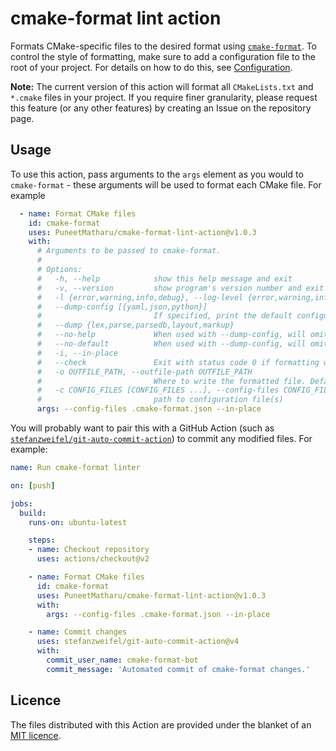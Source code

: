 # cmake-format lint action

Formats CMake-specific files to the desired format using [`cmake-format`](https://github.com/cheshirekow/cmake_format). To control the style of formatting, make sure to add a configuration file to the root of your project. For details on how to do this, see [Configuration](https://cmake-format.readthedocs.io/en/latest/configuration.html#configuration).

**Note:** The current version of this action will format all `CMakeLists.txt` and `*.cmake` files in your project. If you require finer granularity, please request this feature (or any other features) by creating an Issue on the repository page.

## Usage

To use this action, pass arguments to the `args` element as you would to `cmake-format` - these arguments will be used to format each CMake file. For example

```yaml
  - name: Format CMake files
    id: cmake-format
    uses: PuneetMatharu/cmake-format-lint-action@v1.0.3
    with:
      # Arguments to be passed to cmake-format.
      #
      # Options:
      #   -h, --help            show this help message and exit
      #   -v, --version         show program's version number and exit
      #   -l {error,warning,info,debug}, --log-level {error,warning,info,debug}
      #   --dump-config [{yaml,json,python}]
      #                         If specified, print the default configuration to stdout and exit
      #   --dump {lex,parse,parsedb,layout,markup}
      #   --no-help             When used with --dump-config, will omit helptext comments in the output
      #   --no-default          When used with --dump-config, will omit any unmodified configuration value.
      #   -i, --in-place
      #   --check               Exit with status code 0 if formatting would not change file contents, or status code 1 if it would
      #   -o OUTFILE_PATH, --outfile-path OUTFILE_PATH
      #                         Where to write the formatted file. Default is stdout.
      #   -c CONFIG_FILES [CONFIG_FILES ...], --config-files CONFIG_FILES [CONFIG_FILES ...]
      #                         path to configuration file(s)
      args: --config-files .cmake-format.json --in-place
```

You will probably want to pair this with a GitHub Action (such as
[`stefanzweifel/git-auto-commit-action`](https://github.com/stefanzweifel/git-auto-commit-action))
to commit any modified files. For example:

```yaml
name: Run cmake-format linter

on: [push]

jobs:
  build:
    runs-on: ubuntu-latest

    steps:
    - name: Checkout repository
      uses: actions/checkout@v2

    - name: Format CMake files
      id: cmake-format
      uses: PuneetMatharu/cmake-format-lint-action@v1.0.3
      with:
        args: --config-files .cmake-format.json --in-place

    - name: Commit changes
      uses: stefanzweifel/git-auto-commit-action@v4
      with:
        commit_user_name: cmake-format-bot
        commit_message: 'Automated commit of cmake-format changes.'
```

## Licence

The files distributed with this Action are provided under the blanket of an [MIT licence](LICENCE).
